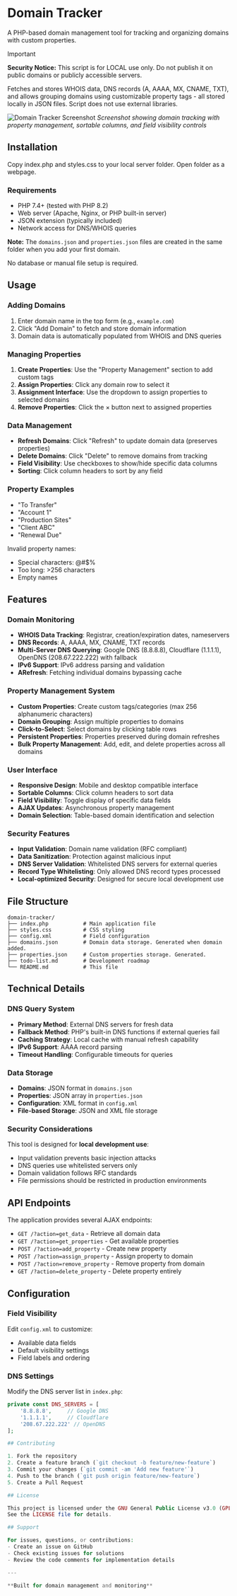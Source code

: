 # Domain Tracker

A PHP-based domain management tool for tracking and organizing domains with custom properties.

> [!IMPORTANT]
> **Security Notice:** This script is for LOCAL use only. Do not publish it on public domains or publicly accessible servers.

Fetches and stores WHOIS data, DNS records (A, AAAA, MX, CNAME, TXT), and allows grouping domains using customizable property tags - all stored locally in JSON files. Script does not use external libraries.

![Domain Tracker Screenshot](Screenshot%202025-10-15%20181427.png)
*Screenshot showing domain tracking with property management, sortable columns, and field visibility controls*

## Installation
Copy index.php and styles.css to your local server folder. 
Open folder as a webpage.

### Requirements
- PHP 7.4+ (tested with PHP 8.2)
- Web server (Apache, Nginx, or PHP built-in server)
- JSON extension (typically included)
- Network access for DNS/WHOIS queries

**Note:** The `domains.json` and `properties.json` files are created in the same folder when you add your first domain.

No database or manual file setup is required.

## Usage

### Adding Domains
1. Enter domain name in the top form (e.g., `example.com`)
2. Click "Add Domain" to fetch and store domain information
3. Domain data is automatically populated from WHOIS and DNS queries

### Managing Properties
1. **Create Properties**: Use the "Property Management" section to add custom tags
2. **Assign Properties**: Click any domain row to select it
3. **Assignment Interface**: Use the dropdown to assign properties to selected domains
4. **Remove Properties**: Click the × button next to assigned properties

### Data Management
- **Refresh Domains**: Click "Refresh" to update domain data (preserves properties)
- **Delete Domains**: Click "Delete" to remove domains from tracking
- **Field Visibility**: Use checkboxes to show/hide specific data columns
- **Sorting**: Click column headers to sort by any field

### Property Examples
- "To Transfer"
- "Account 1" 
- "Production Sites"
- "Client ABC"
- "Renewal Due"

Invalid property names:
- Special characters: @#$%
- Too long: >256 characters
- Empty names

## Features

### **Domain Monitoring**
- **WHOIS Data Tracking**: Registrar, creation/expiration dates, nameservers
- **DNS Records**: A, AAAA, MX, CNAME, TXT records
- **Multi-Server DNS Querying**: Google DNS (8.8.8.8), Cloudflare (1.1.1.1), OpenDNS (208.67.222.222) with fallback
- **IPv6 Support**: IPv6 address parsing and validation
- **ARefresh**: Fetching individual domains bypassing cache

### **Property Management System**
- **Custom Properties**: Create custom tags/categories (max 256 alphanumeric characters)
- **Domain Grouping**: Assign multiple properties to domains
- **Click-to-Select**: Select domains by clicking table rows
- **Persistent Properties**: Properties preserved during domain refreshes
- **Bulk Property Management**: Add, edit, and delete properties across all domains

### **User Interface**
- **Responsive Design**: Mobile and desktop compatible interface
- **Sortable Columns**: Click column headers to sort data
- **Field Visibility**: Toggle display of specific data fields
- **AJAX Updates**: Asynchronous property management
- **Domain Selection**: Table-based domain identification and selection

### **Security Features**
- **Input Validation**: Domain name validation (RFC compliant)
- **Data Sanitization**: Protection against malicious input
- **DNS Server Validation**: Whitelisted DNS servers for external queries
- **Record Type Whitelisting**: Only allowed DNS record types processed
- **Local-optimized Security**: Designed for secure local development use

## File Structure
```
domain-tracker/
├── index.php           # Main application file
├── styles.css          # CSS styling
├── config.xml          # Field configuration
├── domains.json        # Domain data storage. Generated when domain added.
├── properties.json     # Custom properties storage. Generated.
├── todo-list.md        # Development roadmap
└── README.md           # This file
```

## Technical Details

### DNS Query System
- **Primary Method**: External DNS servers for fresh data
- **Fallback Method**: PHP's built-in DNS functions if external queries fail
- **Caching Strategy**: Local cache with manual refresh capability
- **IPv6 Support**: AAAA record parsing
- **Timeout Handling**: Configurable timeouts for queries

### Data Storage
- **Domains**: JSON format in `domains.json`
- **Properties**: JSON array in `properties.json`
- **Configuration**: XML format in `config.xml`
- **File-based Storage**: JSON and XML file storage

### Security Considerations
This tool is designed for **local development use**:
- Input validation prevents basic injection attacks
- DNS queries use whitelisted servers only
- Domain validation follows RFC standards
- File permissions should be restricted in production environments

## API Endpoints

The application provides several AJAX endpoints:

- `GET /?action=get_data` - Retrieve all domain data
- `GET /?action=get_properties` - Get available properties
- `POST /?action=add_property` - Create new property
- `POST /?action=assign_property` - Assign property to domain
- `POST /?action=remove_property` - Remove property from domain
- `GET /?action=delete_property` - Delete property entirely

## Configuration

### Field Visibility
Edit `config.xml` to customize:
- Available data fields
- Default visibility settings
- Field labels and ordering

### DNS Settings
Modify the DNS server list in `index.php`:
```php
private const DNS_SERVERS = [
    '8.8.8.8',     // Google DNS
    '1.1.1.1',     // Cloudflare
    '208.67.222.222' // OpenDNS
];

## Contributing

1. Fork the repository
2. Create a feature branch (`git checkout -b feature/new-feature`)
3. Commit your changes (`git commit -am 'Add new feature'`)
4. Push to the branch (`git push origin feature/new-feature`)
5. Create a Pull Request

## License

This project is licensed under the GNU General Public License v3.0 (GPL-3.0).
See the LICENSE file for details.

## Support

For issues, questions, or contributions:
- Create an issue on GitHub
- Check existing issues for solutions
- Review the code comments for implementation details

---

**Built for domain management and monitoring**